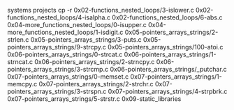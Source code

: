 systems projects
cp -r 0x02-functions_nested_loops/3-islower.c
0x02-functions_nested_loops/4-isalpha.c
0x02-functions_nested_loops/6-abs.c
0x04-more_functions_nested_loops/0-isupper.c
0x04-more_functions_nested_loops/1-isdigit.c 
0x05-pointers_arrays_strings/2-strlen.c 
0x05-pointers_arrays_strings/3-puts.c 
0x05-pointers_arrays_strings/9-strcpy.c
0x05-pointers_arrays_strings/100-atoi.c 
0x06-pointers_arrays_strings/0-strcat.c 
0x06-pointers_arrays_strings/1-strncat.c 
0x06-pointers_arrays_strings/2-strncpy.c 
0x06-pointers_arrays_strings/3-strcmp.c 
0x06-pointers_arrays_strings/_putchar.c 
0x07-pointers_arrays_strings/0-memset.c 
0x07-pointers_arrays_strings/1-memcpy.c
0x07-pointers_arrays_strings/2-strchr.c 
0x07-pointers_arrays_strings/3-strspn.c 
0x07-pointers_arrays_strings/4-strpbrk.c 
0x07-pointers_arrays_strings/5-strstr.c 
0x09-static_libraries
